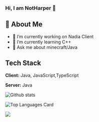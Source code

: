 ### Hi, I am NotHarper 👋
## 🚀 About Me

- 🔭 I’m currently working on Nadia Client
- 🌱 I’m currently learning C++
- 💬 Ask me about minecraft/Java

## Tech Stack

**Client:** Java, JavaScript,TypeScript

**Server:** Java

![Github stats](https://github-readme-stats.vercel.app/api?username=NotHarper&show_icons=true&count_private=true)   

![Top Languages Card](https://github-readme-stats.vercel.app/api/top-langs/?username=NotHarper)   


</p><img align="center" src="https://count.getloli.com/get/@NotHarper"></p>

